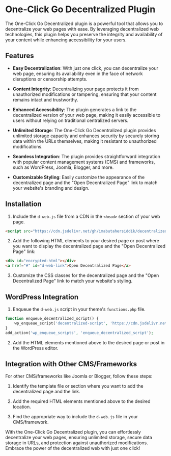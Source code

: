 # One-Click Go Decentralized Plugin

The One-Click Go Decentralized plugin is a powerful tool that allows you to decentralize your web pages with ease. By leveraging decentralized web technologies, this plugin helps you preserve the integrity and availability of your content while enhancing accessibility for your users.

## Features

- **Easy Decentralization**: With just one click, you can decentralize your web page, ensuring its availability even in the face of network disruptions or censorship attempts.

- **Content Integrity**: Decentralizing your page protects it from unauthorized modifications or tampering, ensuring that your content remains intact and trustworthy.

- **Enhanced Accessibility**: The plugin generates a link to the decentralized version of your web page, making it easily accessible to users without relying on traditional centralized servers.

- **Unlimited Storage**: The One-Click Go Decentralized plugin provides unlimited storage capacity and enhances security by securely storing data within the URLs themselves, making it resistant to unauthorized modifications.

- **Seamless Integration**: The plugin provides straightforward integration with popular content management systems (CMS) and frameworks, such as WordPress, Joomla, Blogger, and more.

- **Customizable Styling**: Easily customize the appearance of the decentralized page and the "Open Decentralized Page" link to match your website's branding and design.

## Installation

1. Include the `d-web.js` file from a CDN in the `<head>` section of your web page.

```html
<script src="https://cdn.jsdelivr.net/gh/imabutahersiddik/decentralized-web@main/public/js/d-web.js></script>
```

2. Add the following HTML elements to your desired page or post where you want to display the decentralized page and the "Open Decentralized Page" link:

```html
<div id="encrypted-html"></div>
<a href="#" id="d-web-link">Open Decentralized Page</a>
```

3. Customize the CSS classes for the decentralized page and the "Open Decentralized Page" link to match your website's styling.

## WordPress Integration

1. Enqueue the `d-web.js` script in your theme's `functions.php` file.

```php
function enqueue_decentralized_script() {
    wp_enqueue_script('decentralized-script', 'https://cdn.jsdelivr.net/gh/imabutahersiddik/decentralized-web@main/public/js/d-web.js');
}
add_action('wp_enqueue_scripts', 'enqueue_decentralized_script');
```

2. Add the HTML elements mentioned above to the desired page or post in the WordPress editor.

## Integration with Other CMS/Frameworks

For other CMS/frameworks like Joomla or Blogger, follow these steps:

1. Identify the template file or section where you want to add the decentralized page and the link.

2. Add the required HTML elements mentioned above to the desired location.

3. Find the appropriate way to include the `d-web.js` file in your CMS/framework.

With the One-Click Go Decentralized plugin, you can effortlessly decentralize your web pages, ensuring unlimited storage, secure data storage in URLs, and protection against unauthorized modifications. Embrace the power of the decentralized web with just one click!